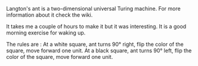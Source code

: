 Langton's ant is a two-dimensional universal Turing machine. For more information about it check the wiki.

It takes me a couple of hours to make it but it was interesting. It is a good morning exercise for waking up.

The rules are :
At a white square, ant turns 90° right, flip the color of the square, move forward one unit.
At a black square, ant turns 90° left, flip the color of the square, move forward one unit.
